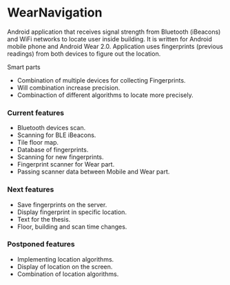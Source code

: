 # WearNavigation

Android application that receives signal strength from Bluetooth (iBeacons) and WiFi networks to locate user inside building. It is written for Android mobile phone and Android Wear 2.0. Application uses fingerprints (previous readings) from both devices to figure out the location.

Smart parts
- Combination of multiple devices for collecting Fingerprints.
- Will combination increase precision.
- Combinaction of different algorithms to locate more precisely.

### Current features

- Bluetooth devices scan.
- Scanning for BLE iBeacons.
- Tile floor map.
- Database of fingerprints.
- Scanning for new fingerprints.
- Fingerprint scanner for Wear part.
- Passing scanner data between Mobile and Wear part.

### Next features

- Save fingerprints on the server.
- Display fingerprint in specific location.
- Text for the thesis.
- Floor, building and scan time changes.


### Postponed features

- Implementing location algorithms.
- Display of location on the screen.
- Combination of location algorithms.
